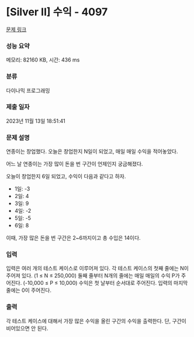 # [Silver II] 수익 - 4097 

[문제 링크](https://www.acmicpc.net/problem/4097) 

### 성능 요약

메모리: 82160 KB, 시간: 436 ms

### 분류

다이나믹 프로그래밍

### 제출 일자

2023년 11월 13일 18:51:41

### 문제 설명

<p>연종이는 창업했다. 오늘은 창업한지 N일이 되었고, 매일 매일 수익을 적어놓았다.</p>

<p>어느 날 연종이는 가장 많이 돈을 번 구간이 언제인지 궁금해졌다.</p>

<p>오늘이 창업한지 6일 되었고, 수익이 다음과 같다고 하자.</p>

<ul>
	<li>1일: -3</li>
	<li>2일: 4</li>
	<li>3일: 9</li>
	<li>4일: -2</li>
	<li>5일: -5</li>
	<li>6일: 8</li>
</ul>

<p>이때, 가장 많은 돈을 번 구간은 2~6까지이고 총 수입은 14이다.</p>

### 입력 

 <p>입력은 여러 개의 테스트 케이스로 이루어져 있다. 각 테스트 케이스의 첫째 줄에는 N이 주어져 있다. (1 ≤ N ≤ 250,000) 둘째 줄부터 N개의 줄에는 매일 매일의 수익 P가 주어진다. (-10,000 ≤ P ≤ 10,000) 수익은 첫 날부터 순서대로 주어진다. 입력의 마지막 줄에는 0이 주어진다.</p>

### 출력 

 <p>각 테스트 케이스에 대해서 가장 많은 수익을 올린 구간의 수익을 출력한다. 단, 구간이 비어있으면 안 된다.</p>

